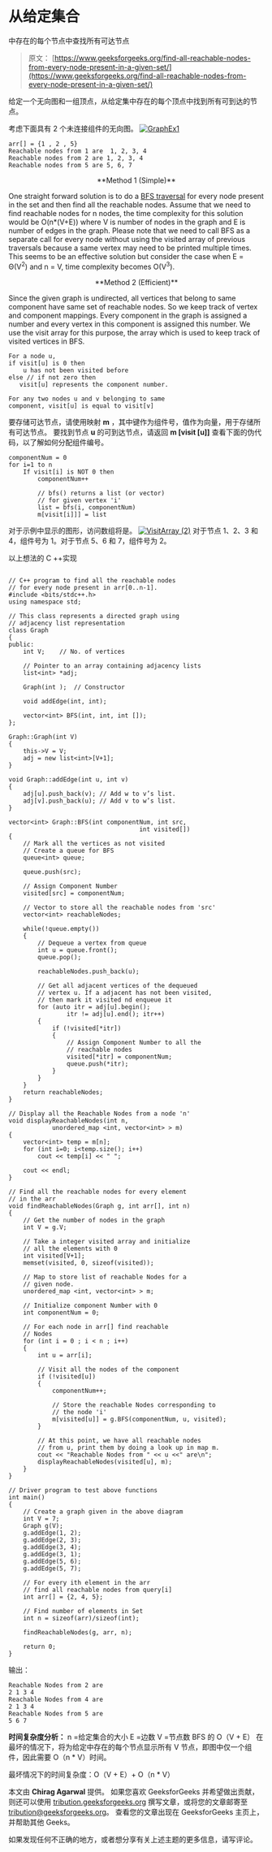 # 从给定集合

中存在的每个节点中查找所有可达节点

> 原文： [https://www.geeksforgeeks.org/find-all-reachable-nodes-from-every-node-present-in-a-given-set/](https://www.geeksforgeeks.org/find-all-reachable-nodes-from-every-node-present-in-a-given-set/)

给定一个无向图和一组顶点，从给定集中存在的每个顶点中找到所有可到达的节点。

考虑下面具有 2 个未连接组件的无向图。
[![GraphEx1](img/7f4cdf40d66fc20a674b0c5b7ac379f8.png)](https://media.geeksforgeeks.org/wp-content/uploads/GraphEx1.png)

```
arr[] = {1 , 2 , 5}
Reachable nodes from 1 are  1, 2, 3, 4
Reachable nodes from 2 are 1, 2, 3, 4
Reachable nodes from 5 are 5, 6, 7

```

<center>**Method 1 (Simple)**</center>

One straight forward solution is to do a [BFS traversal](https://www.geeksforgeeks.org/breadth-first-traversal-for-a-graph/) for every node present in the set and then find all the reachable nodes.
Assume that we need to find reachable nodes for n nodes, the time complexity for this solution would be O(n*(V+E)) where V is number of nodes in the graph and E is number of edges in the graph. Please note that we need to call BFS as a separate call for every node without using the visited array of previous traversals because a same vertex may need to be printed multiple times. This seems to be an effective solution but consider the case when E = Θ(V<sup>2</sup>) and n = V, time complexity becomes O(V<sup>3</sup>).

<center>**Method 2 (Efficient)**</center>

Since the given graph is undirected, all vertices that belong to same component have same set of reachable nodes. So we keep track of vertex and component mappings. Every component in the graph is assigned a number and every vertex in this component is assigned this number. We use the visit array for this purpose, the array which is used to keep track of visited vertices in BFS.

```
For a node u, 
if visit[u] is 0 then
    u has not been visited before
else // if not zero then
   visit[u] represents the component number. 

For any two nodes u and v belonging to same 
component, visit[u] is equal to visit[v]

```

要存储可达节点，请使用映射 **m** ，其中键作为组件号，值作为向量，用于存储所有可达节点。
要找到节点 **u** 的可到达节点，请返回 **m [visit [u]]**
查看下面的伪代码，以了解如何分配组件编号。

```
componentNum = 0
for i=1 to n	
    If visit[i] is NOT 0 then
        componentNum++ 

        // bfs() returns a list (or vector)
        // for given vertex 'i'
        list = bfs(i, componentNum)
        m[visit[i]]] = list

```

对于示例中显示的图形，访问数组将是。
[![VisitArray (2)](img/aca9d6f66af66522838c4b039b0860f8.png)](https://media.geeksforgeeks.org/wp-content/uploads/VisitArray-2.png) 
对于节点 1、2、3 和 4，组件号为 1。对于节点 5、6 和 7，组件号为 2。

以上想法的 C ++实现

```

// C++ program to find all the reachable nodes 
// for every node present in arr[0..n-1]. 
#include <bits/stdc++.h> 
using namespace std; 

// This class represents a directed graph using 
// adjacency list representation 
class Graph 
{ 
public: 
    int V;    // No. of vertices 

    // Pointer to an array containing adjacency lists 
    list<int> *adj; 

    Graph(int );  // Constructor 

    void addEdge(int, int); 

    vector<int> BFS(int, int, int []); 
}; 

Graph::Graph(int V) 
{ 
    this->V = V; 
    adj = new list<int>[V+1]; 
} 

void Graph::addEdge(int u, int v) 
{ 
    adj[u].push_back(v); // Add w to v’s list. 
    adj[v].push_back(u); // Add v to w’s list. 
} 

vector<int> Graph::BFS(int componentNum, int src, 
                                    int visited[]) 
{ 
    // Mark all the vertices as not visited 
    // Create a queue for BFS 
    queue<int> queue; 

    queue.push(src); 

    // Assign Component Number 
    visited[src] = componentNum; 

    // Vector to store all the reachable nodes from 'src' 
    vector<int> reachableNodes; 

    while(!queue.empty()) 
    { 
        // Dequeue a vertex from queue 
        int u = queue.front(); 
        queue.pop(); 

        reachableNodes.push_back(u); 

        // Get all adjacent vertices of the dequeued 
        // vertex u. If a adjacent has not been visited, 
        // then mark it visited nd enqueue it 
        for (auto itr = adj[u].begin(); 
                itr != adj[u].end(); itr++) 
        { 
            if (!visited[*itr]) 
            { 
                // Assign Component Number to all the 
                // reachable nodes 
                visited[*itr] = componentNum; 
                queue.push(*itr); 
            } 
        } 
    } 
    return reachableNodes; 
} 

// Display all the Reachable Nodes from a node 'n' 
void displayReachableNodes(int n, 
            unordered_map <int, vector<int> > m) 
{ 
    vector<int> temp = m[n]; 
    for (int i=0; i<temp.size(); i++) 
        cout << temp[i] << " "; 

    cout << endl; 
} 

// Find all the reachable nodes for every element 
// in the arr 
void findReachableNodes(Graph g, int arr[], int n) 
{ 
    // Get the number of nodes in the graph 
    int V = g.V; 

    // Take a integer visited array and initialize 
    // all the elements with 0 
    int visited[V+1]; 
    memset(visited, 0, sizeof(visited)); 

    // Map to store list of reachable Nodes for a 
    // given node. 
    unordered_map <int, vector<int> > m; 

    // Initialize component Number with 0 
    int componentNum = 0; 

    // For each node in arr[] find reachable 
    // Nodes 
    for (int i = 0 ; i < n ; i++) 
    { 
        int u = arr[i]; 

        // Visit all the nodes of the component 
        if (!visited[u]) 
        { 
            componentNum++; 

            // Store the reachable Nodes corresponding to 
            // the node 'i' 
            m[visited[u]] = g.BFS(componentNum, u, visited); 
        } 

        // At this point, we have all reachable nodes 
        // from u, print them by doing a look up in map m. 
        cout << "Reachable Nodes from " << u <<" are\n"; 
        displayReachableNodes(visited[u], m); 
    } 
} 

// Driver program to test above functions 
int main() 
{ 
    // Create a graph given in the above diagram 
    int V = 7; 
    Graph g(V); 
    g.addEdge(1, 2); 
    g.addEdge(2, 3); 
    g.addEdge(3, 4); 
    g.addEdge(3, 1); 
    g.addEdge(5, 6); 
    g.addEdge(5, 7); 

    // For every ith element in the arr 
    // find all reachable nodes from query[i] 
    int arr[] = {2, 4, 5}; 

    // Find number of elements in Set 
    int n = sizeof(arr)/sizeof(int); 

    findReachableNodes(g, arr, n); 

    return 0; 
} 

```

输出：

```
Reachable Nodes from 2 are
2 1 3 4 
Reachable Nodes from 4 are
2 1 3 4 
Reachable Nodes from 5 are
5 6 7 

```

**时间复杂度分析：**
n =给定集合的大小
E =边数
V =节点数
BFS 的 O（V + E）
在最坏的情况下，将为给定中存在的每个节点显示所有 V 节点，即图中仅一个组件，因此需要 O（n * V）时间。

最坏情况下的时间复杂度：O（V + E）+ O（n * V）

本文由 **Chirag Agarwal** 提供。 如果您喜欢 GeeksforGeeks 并希望做出贡献，则还可以使用 [tribution.geeksforgeeks.org](http://www.contribute.geeksforgeeks.org) 撰写文章，或将您的文章邮寄至 tribution@geeksforgeeks.org。 查看您的文章出现在 GeeksforGeeks 主页上，并帮助其他 Geeks。

如果发现任何不正确的地方，或者想分享有关上述主题的更多信息，请写评论。

